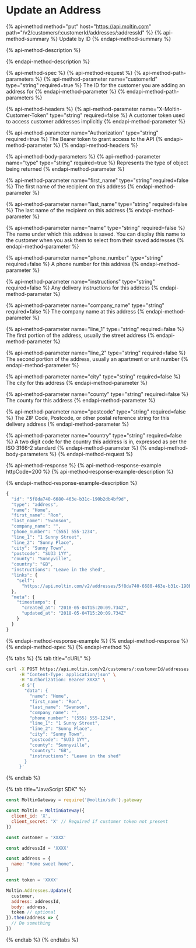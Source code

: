 # Update an Address

{% api-method method="put" host="https://api.moltin.com" path="/v2/customers/:customerId/addresses/:addressId" %}
{% api-method-summary %}
Update by ID
{% endapi-method-summary %}

{% api-method-description %}

{% endapi-method-description %}

{% api-method-spec %}
{% api-method-request %}
{% api-method-path-parameters %}
{% api-method-parameter name="customerId" type="string" required=true %}
The ID for the customer you are adding an address for
{% endapi-method-parameter %}
{% endapi-method-path-parameters %}

{% api-method-headers %}
{% api-method-parameter name="X-Moltin-Customer-Token" type="string" required=false %}
A customer token used to access customer addresses implicitly
{% endapi-method-parameter %}

{% api-method-parameter name="Authorization" type="string" required=true %}
The Bearer token to grant access to the API
{% endapi-method-parameter %}
{% endapi-method-headers %}

{% api-method-body-parameters %}
{% api-method-parameter name="type" type="string" required=true %}
Represents the type of object being returned
{% endapi-method-parameter %}

{% api-method-parameter name="first\_name" type="string" required=false %}
The first name of the recipient on this address
{% endapi-method-parameter %}

{% api-method-parameter name="last\_name" type="string" required=false %}
The last name of the recipient on this address
{% endapi-method-parameter %}

{% api-method-parameter name="name" type="string" required=false %}
The name under which this address is saved. You can display this name to the customer when you ask them to select from their saved addresses
{% endapi-method-parameter %}

{% api-method-parameter name="phone\_number" type="string" required=false %}
A phone number for this address
{% endapi-method-parameter %}

{% api-method-parameter name="instructions" type="string" required=false %}
Any delivery instructions for this address
{% endapi-method-parameter %}

{% api-method-parameter name="company\_name" type="string" required=false %}
The company name at this address
{% endapi-method-parameter %}

{% api-method-parameter name="line\_1" type="string" required=false %}
The first portion of the address, usually the street address
{% endapi-method-parameter %}

{% api-method-parameter name="line\_2" type="string" required=false %}
The second portion of the address, usually an apartment or unit number
{% endapi-method-parameter %}

{% api-method-parameter name="city" type="string" required=false %}
The city for this address
{% endapi-method-parameter %}

{% api-method-parameter name="county" type="string" required=false %}
The county for this address
{% endapi-method-parameter %}

{% api-method-parameter name="postcode" type="string" required=false %}
The ZIP Code, Postcode, or other postal reference string for this delivery address
{% endapi-method-parameter %}

{% api-method-parameter name="country" type="string" required=false %}
A two digit code for the country this address is in, expressed as per the ISO 3166-2 standard
{% endapi-method-parameter %}
{% endapi-method-body-parameters %}
{% endapi-method-request %}

{% api-method-response %}
{% api-method-response-example httpCode=200 %}
{% api-method-response-example-description %}

{% endapi-method-response-example-description %}

```javascript
{
  "id": "5f8da740-6680-463e-b31c-190b2db4bf9d",
  "type": "address",
  "name": "Home",
  "first_name": "Ron",
  "last_name": "Swanson",
  "company_name": "",
  "phone_number": "(555) 555-1234",
  "line_1": "1 Sunny Street",
  "line_2": "Sunny Place",
  "city": "Sunny Town",
  "postcode": "SU33 1YY",
  "county": "Sunnyville",
  "country": "GB",
  "instructions": "Leave in the shed",
  "links": {
    "self":
      "https://api.moltin.com/v2/addresses/5f8da740-6680-463e-b31c-190b2db4bf9d"
  },
  "meta": {
    "timestamps": {
      "created_at": "2018-05-04T15:20:09.734Z",
      "updated_at": "2018-05-04T15:20:09.734Z"
    }
  }
}
```
{% endapi-method-response-example %}
{% endapi-method-response %}
{% endapi-method-spec %}
{% endapi-method %}

{% tabs %}
{% tab title="cURL" %}
```bash
curl -X POST https://api.moltin.com/v2/customers/:customerId/addresses \
     -H "Content-Type: application/json" \
     -H "Authorization: Bearer XXXX" \
     -d $'{
       "data": {
         "name": "Home",
         "first_name": "Ron",
         "last_name": "Swanson",
         "company_name": "",
         "phone_number": "(555) 555-1234",
         "line_1": "1 Sunny Street",
         "line_2": "Sunny Place",
         "city": "Sunny Town",
         "postcode": "SU33 1YY",
         "county": "Sunnyville",
         "country": "GB",
         "instructions": "Leave in the shed"
       }
     }'
```
{% endtab %}

{% tab title="JavaScript SDK" %}
```javascript
const MoltinGateway = require('@moltin/sdk').gateway

const Moltin = MoltinGateway({
  client_id: 'X',
  client_secret: 'X' // Required if customer token not present
})

const customer = 'XXXX'

const addressId = 'XXXX'

const address = {
  name: "Home sweet home",
}

const token = 'XXXX'

Moltin.Addresses.Update({
  customer,
  address: addressId,
  body: address,
  token // optional
}).then(address => {
  // Do something
})
```
{% endtab %}
{% endtabs %}

